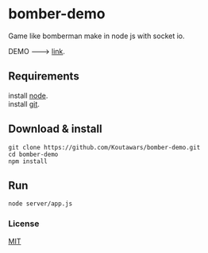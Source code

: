 # bomber-demo
Game like bomberman make in node js with socket io.

DEMO ---> [link](https://bomber-demo.herokuapp.com/).

## Requirements
install [node](https://nodejs.org/es/download/). </br>
install [git](https://git-scm.com/downloads).
## Download & install
```console
git clone https://github.com/Koutawars/bomber-demo.git
cd bomber-demo
npm install
```
## Run
```console
node server/app.js
```
### License

[MIT](/LICENSE)
